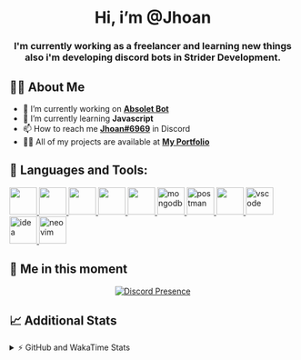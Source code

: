 <h1 align="center">Hi, i’m @Jhoan</h1>
<h3 align="center">I'm currently working as a freelancer and learning new things also i'm developing discord bots in Strider Development.</h3>

## 🙋‍♂️ About Me

- 🔭 I’m currently working on **[Absolet Bot](https://strider.cloud)**
- 🌱 I’m currently learning **Javascript**
- 📫 How to reach me **[Jhoan#6969](https://jhoan.monster/)** in Discord
- 👨‍💻 All of my projects are available at **[My Portfolio](https://jhoan.monster)**

## 🚀 Languages and Tools:
<p align="left"> 
    <a href="https://developer.mozilla.org/en-US/docs/Web/JavaScript" target="_blank"> <img src="https://img.icons8.com/color/48/000000/javascript.png" width="48" height="48"/> </a> 
    <a href="https://www.w3.org/html/" target="_blank"> <img src="https://img.icons8.com/color/48/000000/html-5.png" width="48" height="48"/> </a> 
    <a href="https://www.w3schools.com/css/" target="_blank"> <img src="https://img.icons8.com/color/48/000000/css3.png" width="48" height="48"/> </a> 
    <a href="https://getbootstrap.com" target="_blank"> <img src="https://img.icons8.com/color/48/000000/bootstrap.png" width="48" height="48"/> </a> 
    <a href="https://nodejs.org" target="_blank"> <img src="https://i.imgur.com/XX8lvL7.png" width="48" height="48"/> </a> 
    <a href="https://www.mongodb.com/" target="_blank"> <img src="https://i.imgur.com/nRtS3AN.png" alt="mongodb" width="48" height="48"/> </a> 
    <a href="https://postman.com" target="_blank"> <img src="https://www.vectorlogo.zone/logos/getpostman/getpostman-icon.svg" alt="postman" width="48" height="48"/> </a>   
    <a href="https://git-scm.com/" target="_blank"> <img src="https://img.icons8.com/color/48/000000/git.png" width="48" height="48"/> </a> 
    <a href="https://code.visualstudio.com" target="_blank" > <img src="https://upload.wikimedia.org/wikipedia/commons/thumb/9/9a/Visual_Studio_Code_1.35_icon.svg/2048px-Visual_Studio_Code_1.35_icon.svg.png" alt="vscode" width="48" height="48"> </a>
    <a href="https://www.jetbrains.com/es-es/idea/" target="_blank" > <img src="https://resources.jetbrains.com/storage/products/intellij-idea/img/meta/intellij-idea_logo_300x300.png" alt="idea" width="48" height="48"> </a>
    <a href="https://neovim.io" target="_blank"> <img src="https://icons.iconarchive.com/icons/papirus-team/papirus-apps/512/nvim-icon.png" alt="neovim" width="48" height="48"/> </a>
</p>
  
## 👤 Me in this moment
<p align="center">
    <a href="https://discord.com/users/852617426591154177" target="_blank" rel="nofollow">
        <img src="https://lanyard-profile-readme.vercel.app/api/852617426591154177?idleMessage=Probably%20coding%20Absolet..." alt="Discord Presence" align="center">
    </a>
</p>

## 📈 Additional Stats
<details>
    <summary>⚡ GitHub and WakaTime Stats</summary>
    <br/>

<!--START_SECTION:waka-->
![Code Time](http://img.shields.io/badge/Code%20Time-254%20hrs%2012%20mins-blue)

**🐱 My GitHub Data** 

> 🏆 632 Contributions in the Year 2022
 > 
> 📦 47.8 kB Used in GitHub's Storage 
 > 
> 💼 Opted to Hire
 > 
> 📜 4 Public Repositories 
 > 
> 🔑 21 Private Repositories  
 > 
**I'm an Early 🐤** 

```text
🌞 Morning    54 commits     ██░░░░░░░░░░░░░░░░░░░░░░░   8.91% 
🌆 Daytime    252 commits    ██████████░░░░░░░░░░░░░░░   41.58% 
🌃 Evening    262 commits    ██████████░░░░░░░░░░░░░░░   43.23% 
🌙 Night      38 commits     █░░░░░░░░░░░░░░░░░░░░░░░░   6.27%

```
📅 **I'm Most Productive on Saturday** 

```text
Monday       77 commits     ███░░░░░░░░░░░░░░░░░░░░░░   12.71% 
Tuesday      90 commits     ███░░░░░░░░░░░░░░░░░░░░░░   14.85% 
Wednesday    102 commits    ████░░░░░░░░░░░░░░░░░░░░░   16.83% 
Thursday     63 commits     ██░░░░░░░░░░░░░░░░░░░░░░░   10.4% 
Friday       71 commits     ███░░░░░░░░░░░░░░░░░░░░░░   11.72% 
Saturday     121 commits    █████░░░░░░░░░░░░░░░░░░░░   19.97% 
Sunday       82 commits     ███░░░░░░░░░░░░░░░░░░░░░░   13.53%

```


📊 **This Week I Spent My Time On** 

```text
⌚︎ Time Zone: America/Bogota

💬 Programming Languages: 
JavaScript               13 hrs 58 mins      ███████████████████░░░░░░   79.19% 
Markdown                 2 hrs 21 mins       ███░░░░░░░░░░░░░░░░░░░░░░   13.37% 
YAML                     56 mins             █░░░░░░░░░░░░░░░░░░░░░░░░   5.36% 
JSON                     15 mins             ░░░░░░░░░░░░░░░░░░░░░░░░░   1.46% 
TypeScript               3 mins              ░░░░░░░░░░░░░░░░░░░░░░░░░   0.35%

🔥 Editors: 
VS Code                  17 hrs 36 mins      █████████████████████████   99.84% 
Neovim                   1 min               ░░░░░░░░░░░░░░░░░░░░░░░░░   0.16%

🐱‍💻 Projects: 
Absolet-Bot              14 hrs 43 mins      █████████████████████░░░░   83.52% 
absolet-guide            2 hrs 38 mins       ███░░░░░░░░░░░░░░░░░░░░░░   14.98% 
dashboard                12 mins             ░░░░░░░░░░░░░░░░░░░░░░░░░   1.18% 
embed-creator            1 min               ░░░░░░░░░░░░░░░░░░░░░░░░░   0.16% 
Unknown Project          1 min               ░░░░░░░░░░░░░░░░░░░░░░░░░   0.16%

💻 Operating System: 
Linux                    17 hrs 38 mins      █████████████████████████   100.0%

```

**I Mostly Code in JavaScript** 

```text
JavaScript               14 repos            █████████████████░░░░░░░░   70.0% 
Java                     2 repos             ██░░░░░░░░░░░░░░░░░░░░░░░   10.0% 
SCSS                     1 repo              █░░░░░░░░░░░░░░░░░░░░░░░░   5.0% 
TypeScript               1 repo              █░░░░░░░░░░░░░░░░░░░░░░░░   5.0% 
Shell                    1 repo              █░░░░░░░░░░░░░░░░░░░░░░░░   5.0%

```



 Last Updated on 29/06/2022 22:39:58 UTC
<!--END_SECTION:waka-->
</details>
